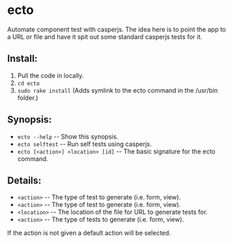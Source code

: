 ecto
============
Automate component test with casperjs. The idea here is
to point the app to a URL or file and have it spit out some
standard casperjs tests for it.

Install:
--------
1. Pull the code in locally.
1. `cd ecto`
1. `sudo rake install` (Adds  symlink to the ecto command in the /usr/bin folder.)

Synopsis:
---------
* `ecto --help` -- Show this synopsis.
* `ecto selftest` -- Run self tests using casperjs.
* `ecto [<action>] <location> [id]` -- The basic signature for the ecto command.

Details:
---------
* `<action>` -- The type of test to generate (i.e. form, view).
* `<action>` -- The type of test to generate (i.e. form, view).
* `<location>` -- The location of the file for URL to generate tests for.
* `<action>` -- The type of tests to generate (i.e. form, view).

If the action is not given a default action will be selected.


